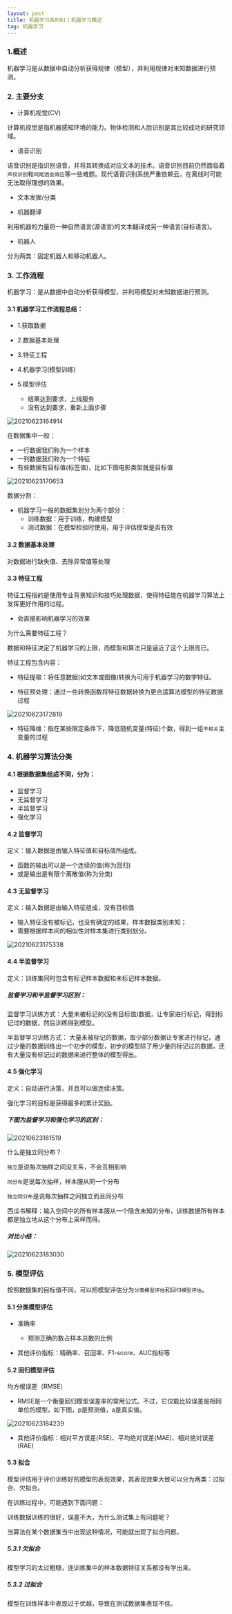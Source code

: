 ```yaml
---
layout: post
title: 机器学习系列01丨机器学习概述
tag: 机器学习
---
```


### 1.概述

机器学习是从数据中自动分析获得规律（模型），并利用规律对未知数据进行预测。

### 2. 主要分支

- 计算机视觉(CV)

计算机视觉是指机器感知环境的能力。物体检测和人脸识别是其比较成功的研究领域。

- 语音识别

语音识别是指识别语音，并将其转换成对应文本的技术。语音识别目前仍然面临着`声纹识别`和`鸡尾酒会效应`等一些难题。现代语音识别系统严重依赖云，在离线时可能无法取得理想的效果。

- 文本发掘/分类

- 机器翻译

利用机器的力量将一种自然语言(源语言)的文本翻译成另一种语言(目标语言)。

- 机器人

分为两类：固定机器人和移动机器人。


### 3. 工作流程

机器学习：是从数据中自动分析获得模型，并利用模型对未知数据进行预测。

#### 3.1 机器学习工作流程总结：

* 1.获取数据
* 2.数据基本处理
* 3.特征工程
* 4.机器学习(模型训练)
* 5.模型评估
 
    * 结果达到要求，上线服务
    * 没有达到要求，重新上面步骤

![20210623164914](https://cdn.jsdelivr.net/gh/luckykang/picture_bed/blogs_images/20210623164914.png)

在数据集中一般：
* 一行数据我们称为一个样本
* 一列数据我们称为一个特征
* 有些数据有目标值(标签值)，比如下图电影类型就是目标值

![20210623170653](https://cdn.jsdelivr.net/gh/luckykang/picture_bed/blogs_images/20210623170653.png)

数据分割：

* 机器学习一般的数据集划分为两个部分：
    * 训练数据：用于训练，构建模型
    * 测试数据：在模型检验时使用，用于评估模型是否有效

#### 3.2 数据基本处理

对数据进行缺失值、去除异常值等处理

#### 3.3 特征工程

特征工程指的是使用专业背景知识和技巧处理数据，使得特征能在机器学习算法上发挥更好作用的过程。

* 会直接影响机器学习的效果

为什么需要特征工程？

数据和特征决定了机器学习的上限，而模型和算法只是逼近了这个上限而已。

特征工程包含内容：

* 特征提取：将任意数据(如文本或图像)转换为可用于机器学习的数字特征。

* 特征预处理：通过一些转换函数将特征数据转换为更合适算法模型的特征数据过程

![20210623172819](https://cdn.jsdelivr.net/gh/luckykang/picture_bed/blogs_images/20210623172819.png)

* 特征降维：指在某些限定条件下，降低随机变量(特征)个数，得到一组`不相关`主变量的过程

### 4. 机器学习算法分类

#### 4.1 根据数据集组成不同，分为：

* 监督学习
* 无监督学习
* 半监督学习
* 强化学习

#### 4.2 监督学习

定义：输入数据是由输入特征值和目标值所组成。

* 函数的输出可以是一个连续的值(称为回归)
* 或是输出是有限个离散值(称为分类)

#### 4.3 无监督学习

定义：输入数据是由输入特征组成，没有目标值

* 输入特征没有被标记，也没有确定的结果，样本数据类别未知；
* 需要根据样本间的相似性对样本集进行类别划分。

![20210623175338](https://cdn.jsdelivr.net/gh/luckykang/picture_bed/blogs_images/20210623175338.png)

#### 4.4 半监督学习

定义：训练集同时包含有标记样本数据和未标记样本数据。

##### 监督学习和半监督学习区别：

监督学习训练方式：大量未被标记的(没有目标值)数据，让专家进行标记，得到标记过的数据，然后训练得到模型。

半监督学习训练方式：
大量未被标记的数据，取少部分数据让专家进行标记，通过少量的数据训练出一个初步的模型，初步的模型除了用少量的标记过的数据，还有大量没有标记过的数据来进行整体的模型得出。

#### 4.5 强化学习

定义：自动进行决策，并且可以做连续决策。

强化学习的目标是获得最多的累计奖励。

##### 下图为监督学习和强化学习的区别：

![20210623181519](https://cdn.jsdelivr.net/gh/luckykang/picture_bed/blogs_images/20210623181519.png)

什么是独立同分布？

`独立`是说每次抽样之间没关系，不会互相影响

`同分布`是说每次抽样，样本服从同一个分布

`独立同分布`是说每次抽样之间独立而且同分布

西瓜书解释：输入空间中的所有样本服从一个隐含未知的分布，训练数据所有样本都是独立地从这个分布上采样而得。


##### 对比小结：

![20210623183030](https://cdn.jsdelivr.net/gh/luckykang/picture_bed/blogs_images/20210623183030.png)

### 5. 模型评估

按照数据集的目标值不同，可以把模型评估分为`分类模型评估`和`回归模型评估`。

#### 5.1 分类模型评估

* 准确率

    * 预测正确的数占样本总数的比例

* 其他评价指标：精确率、召回率、F1-score、AUC指标等

#### 5.2 回归模型评估

均方根误差（RMSE）

* RMSE是一个衡量回归模型误差率的常用公式。不过，它仅能比较误差是相同单位的模型。如下图，p是预测值，a是真实值。

![20210623184239](https://cdn.jsdelivr.net/gh/luckykang/picture_bed/blogs_images/20210623184239.png)

* 其他评价指标：相对平方误差(RSE)、平均绝对误差(MAE)、相对绝对误差(RAE)

#### 5.3 拟合

模型评估用于评价训练好的模型的表现效果，其表现效果大致可以分为两类：过拟合、欠拟合。

在训练过程中，可能遇到下面问题：

训练数据训练的很好，误差不大，为什么测试集上有问题呢？

当算法在某个数据集当中出现这种情况，可能就出现了拟合问题。

##### 5.3.1 欠拟合

模型学习的太过粗糙，连训练集中的样本数据特征关系都没有学出来。

##### 5.3.2 过拟合

模型在训练样本中表现过于优越，导致在测试数据集表现不佳。


